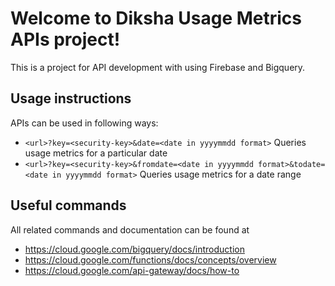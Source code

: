 # Welcome to Diksha Usage Metrics APIs project!

This is a project for API development with using Firebase and Bigquery.

## Usage instructions
APIs can be used in following ways:
 * `<url>?key=<security-key>&date=<date in yyyymmdd format>`                                                Queries usage metrics for a particular date
 * `<url>?key=<security-key>&fromdate=<date in yyyymmdd format>&todate=<date in yyyymmdd format>`           Queries usage metrics for a date range
 
## Useful commands
All related commands and documentation can be found at
 * https://cloud.google.com/bigquery/docs/introduction
 * https://cloud.google.com/functions/docs/concepts/overview
 * https://cloud.google.com/api-gateway/docs/how-to
 